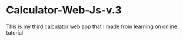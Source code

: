 # Calculator-Web-Js-v.3
This is my third calculator web app that I made from learning on online tutorial

